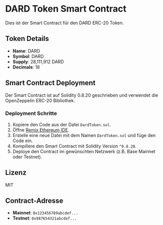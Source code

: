 # DARD Token Smart Contract  

Dies ist der Smart Contract für den DARD ERC-20 Token.  

## Token Details  
- **Name**: DARD  
- **Symbol**: DARD  
- **Supply**: 28,111,912 DARD  
- **Decimals**: 18  

## Smart Contract Deployment  
Der Smart Contract ist auf Solidity 0.8.20 geschrieben und verwendet die OpenZeppelin ERC-20 Bibliothek.  

### Deployment Schritte  
1. Kopiere den Code aus der Datei `DardToken.sol`.  
2. Öffne [Remix Ethereum IDE](https://remix.ethereum.org).  
3. Erstelle eine neue Datei mit dem Namen `DardToken.sol` und füge den Code ein.  
4. Kompiliere den Smart Contract mit Solidity Version `^0.8.20`.  
5. Deploye den Contract im gewünschten Netzwerk (z.B. Base Mainnet oder Testnet).  

## Lizenz  
MIT  
## Contract-Adresse  
- **Mainnet**: `0x123456789abcdef...`  
- **Testnet**: `0x987654321abcdef...`  

